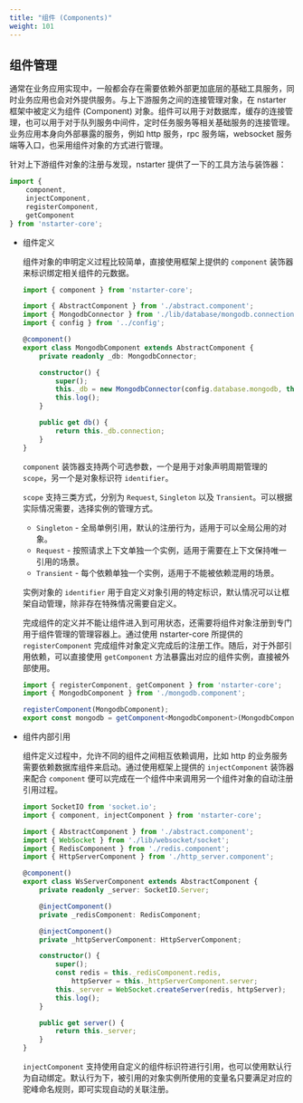 ```yaml
---
title: "组件 (Components)"
weight: 101
---
```


## 组件管理

通常在业务应用实现中，一般都会存在需要依赖外部更加底层的基础工具服务，同时业务应用也会对外提供服务。与上下游服务之间的连接管理对象，在 nstarter 框架中被定义为组件 (Component) 对象。组件可以用于对数据库，缓存的连接管理，也可以用于对于队列服务中间件，定时任务服务等相关基础服务的连接管理。业务应用本身向外部暴露的服务，例如 http 服务，rpc 服务端，websocket 服务端等入口，也采用组件对象的方式进行管理。

针对上下游组件对象的注册与发现，nstarter 提供了一下的工具方法与装饰器：

```typescript
import {
    component,
    injectComponent,
    registerComponent,
    getComponent
} from 'nstarter-core';
```

* 组件定义

  组件对象的申明定义过程比较简单，直接使用框架上提供的 `component` 装饰器来标识绑定相关组件的元数据。

  ```typescript
  import { component } from 'nstarter-core';

  import { AbstractComponent } from './abstract.component';
  import { MongodbConnector } from './lib/database/mongodb.connection';
  import { config } from '../config';
  
  @component()
  export class MongodbComponent extends AbstractComponent {
      private readonly _db: MongodbConnector;
  
      constructor() {
          super();
          this._db = new MongodbConnector(config.database.mongodb, this.  _name);
          this.log();
      }
  
      public get db() {
          return this._db.connection;
      }
  }
  ```

  `component` 装饰器支持两个可选参数，一个是用于对象声明周期管理的 `scope`，另一个是对象标识符 `identifier`。
  
  `scope` 支持三类方式，分别为 `Request`, `Singleton` 以及 `Transient`。可以根据实际情况需要，选择实例的管理方式。
 
    * `Singleton` - 全局单例引用，默认的注册行为，适用于可以全局公用的对象。
    * `Request` - 按照请求上下文单独一个实例，适用于需要在上下文保持唯一引用的场景。
    * `Transient` - 每个依赖单独一个实例，适用于不能被依赖混用的场景。

  实例对象的 `identifier` 用于自定义对象引用的特定标识，默认情况可以让框架自动管理，除非存在特殊情况需要自定义。

  完成组件的定义并不能让组件进入到可用状态，还需要将组件对象注册到专门用于组件管理的管理容器上。通过使用 nstarter-core 所提供的 `registerComponent` 完成组件对象定义完成后的注册工作。随后，对于外部引用依赖，可以直接使用 `getComponent` 方法暴露出对应的组件实例，直接被外部使用。

  ```typescript
  import { registerComponent, getComponent } from 'nstarter-core';
  import { MongodbComponent } from './mongodb.component';

  registerComponent(MongodbComponent);
  export const mongodb = getComponent<MongodbComponent>(MongodbComponent).db;
  ```

* 组件内部引用

  组件定义过程中，允许不同的组件之间相互依赖调用，比如 http 的业务服务需要依赖数据库组件来启动。通过使用框架上提供的 `injectComponent` 装饰器来配合 `component` 便可以完成在一个组件中来调用另一个组件对象的自动注册引用过程。

  ```typescript
  import SocketIO from 'socket.io';
  import { component, injectComponent } from 'nstarter-core';
  
  import { AbstractComponent } from './abstract.component';
  import { WebSocket } from './lib/websocket/socket';
  import { RedisComponent } from './redis.component';
  import { HttpServerComponent } from './http_server.component';
  
  @component()
  export class WsServerComponent extends AbstractComponent {
      private readonly _server: SocketIO.Server;
  
      @injectComponent()
      private _redisComponent: RedisComponent;
  
      @injectComponent()
      private _httpServerComponent: HttpServerComponent;
  
      constructor() {
          super();
          const redis = this._redisComponent.redis,
              httpServer = this._httpServerComponent.server;
          this._server = WebSocket.createServer(redis, httpServer);
          this.log();
      }
  
      public get server() {
          return this._server;
      }
  }
  ```

  `injectComponent` 支持使用自定义的组件标识符进行引用，也可以使用默认行为自动绑定。默认行为下，被引用的对象实例所使用的变量名只要满足对应的驼峰命名规则，即可实现自动的关联注册。
